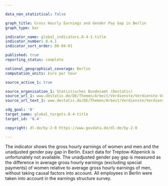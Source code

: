 ```yaml
---

data_non_statistical: false

graph_title: Gross Hourly Earnings and Gender Pay Gap in Berlin
graph_type: bar

indicator_name: global_indicators.8-4-1-title
indicator_number: 8.4.1
indicator_sort_order: 08-04-01

published: true
reporting_status: complete

national_geographical_coverage: Berlin
computation_units: Euro per hour

source_active_1: true

source_organisation_1: Statistisches Bundesamt (Destatis)
source_url_1: www.destatis.de/DE/Themen/Arbeit/Verdienste/Verdienste-Verdienstunterschiede/_inhalt.html
source_url_text_1: www.destatis.de/DE/Themen/Arbeit/Verdienste/Verdienste-Verdienstunterschiede/_inhalt.html

sdg_goal: '8'
target_name: global_targets.8-4-title
target_id: '8.4'

copyright: dl-de/by-2-0 https://www.govdata.de/dl-de/by-2-0

---
```


The indicator shows the gross hourly earnings of women and men and the unadjusted gender pay gap in Berlin. Exact data for Treptow-Köpenick is unfortunately not available. The unadjusted gender pay gap is measured as the difference in average gross hourly earnings (excluding special payments) of women relative to average gross hourly earnings of men, without taking causal factors into account. All employees in Berlin were taken into account in the earnings structure survey.

